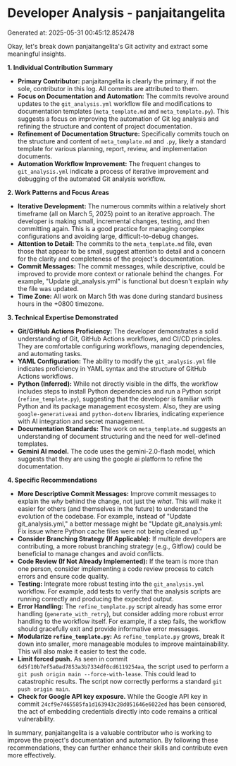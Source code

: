 # Developer Analysis - panjaitangelita
Generated at: 2025-05-31 00:45:12.852478

Okay, let's break down panjaitangelita's Git activity and extract some meaningful insights.

**1. Individual Contribution Summary**

*   **Primary Contributor:** panjaitangelita is clearly the primary, if not the sole, contributor in this log. All commits are attributed to them.
*   **Focus on Documentation and Automation:** The commits revolve around updates to the `git_analysis.yml` workflow file and modifications to documentation templates (`meta_template.md` and `meta_template.py`). This suggests a focus on improving the automation of Git log analysis and refining the structure and content of project documentation.
*   **Refinement of Documentation Structure:** Specifically commits touch on the structure and content of `meta_template.md` and `.py`, likely a standard template for various planning, report, review, and implementation documents.
*   **Automation Workflow Improvement:** The frequent changes to `git_analysis.yml` indicate a process of iterative improvement and debugging of the automated Git analysis workflow.

**2. Work Patterns and Focus Areas**

*   **Iterative Development:** The numerous commits within a relatively short timeframe (all on March 5, 2025) point to an iterative approach.  The developer is making small, incremental changes, testing, and then committing again. This is a good practice for managing complex configurations and avoiding large, difficult-to-debug changes.
*   **Attention to Detail:** The commits to the `meta_template.md` file, even those that appear to be small, suggest attention to detail and a concern for the clarity and completeness of the project's documentation.
*   **Commit Messages:** The commit messages, while descriptive, could be improved to provide more context or rationale behind the changes.  For example, "Update git_analysis.yml" is functional but doesn't explain *why* the file was updated.
*   **Time Zone:** All work on March 5th was done during standard business hours in the +0800 timezone.

**3. Technical Expertise Demonstrated**

*   **Git/GitHub Actions Proficiency:** The developer demonstrates a solid understanding of Git, GitHub Actions workflows, and CI/CD principles. They are comfortable configuring workflows, managing dependencies, and automating tasks.
*   **YAML Configuration:** The ability to modify the `git_analysis.yml` file indicates proficiency in YAML syntax and the structure of GitHub Actions workflows.
*   **Python (Inferred):** While not directly visible in the diffs, the workflow includes steps to install Python dependencies and run a Python script (`refine_template.py`), suggesting that the developer is familiar with Python and its package management ecosystem. Also, they are using `google-generativeai` and `python-dotenv` libraries, indicating experience with AI integration and secret management.
*   **Documentation Standards:** The work on `meta_template.md` suggests an understanding of document structuring and the need for well-defined templates.
*   **Gemini AI model.** The code uses the gemini-2.0-flash model, which suggests that they are using the google ai platform to refine the documentation.

**4. Specific Recommendations**

*   **More Descriptive Commit Messages:** Improve commit messages to explain the *why* behind the change, not just the *what*.  This will make it easier for others (and themselves in the future) to understand the evolution of the codebase. For example, instead of "Update git_analysis.yml," a better message might be "Update git_analysis.yml: Fix issue where Python cache files were not being cleaned up."
*   **Consider Branching Strategy (If Applicable):** If multiple developers are contributing, a more robust branching strategy (e.g., Gitflow) could be beneficial to manage changes and avoid conflicts.
*   **Code Review (If Not Already Implemented):** If the team is more than one person, consider implementing a code review process to catch errors and ensure code quality.
*   **Testing:** Integrate more robust testing into the `git_analysis.yml` workflow.  For example, add tests to verify that the analysis scripts are running correctly and producing the expected output.
*   **Error Handling:**  The `refine_template.py` script already has some error handling (`generate_with_retry`), but consider adding more robust error handling to the workflow itself.  For example, if a step fails, the workflow should gracefully exit and provide informative error messages.
*   **Modularize `refine_template.py`:** As `refine_template.py` grows, break it down into smaller, more manageable modules to improve maintainability.  This will also make it easier to test the code.
*   **Limit forced push.** As seen in commit `6d5f10b7ef5a0ad7853a3b7334df0cd6119254aa`, the script used to perform a `git push origin main --force-with-lease`. This could lead to catastrophic results. The script now correctly performs a standard `git push origin main`.
*    **Check for Google API key exposure.** While the Google API key in commit `24cf9e7465585fa1d163943c28d051646e6022ed` has been censored, the act of embedding credentials directly into code remains a critical vulnerability.

In summary, panjaitangelita is a valuable contributor who is working to improve the project's documentation and automation. By following these recommendations, they can further enhance their skills and contribute even more effectively.
